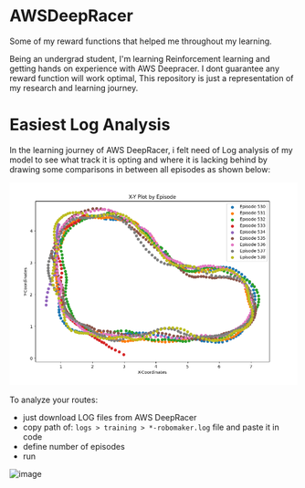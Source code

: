 # AWSDeepRacer
Some of my reward functions that helped me throughout my learning.

Being an undergrad student, I'm learning Reinforcement learning and getting hands on experience with AWS Deepracer.
I dont guarantee any reward function will work optimal, This repository is just a representation of my research and learning journey.

# Easiest Log Analysis
In the learning journey of AWS DeepRacer, i felt need of Log analysis of my model to see what track it is opting and where it is lacking behind by drawing some comparisons in between all episodes as shown below:

![route taken by DeepRacer](https://github.com/GoSleepBelall/AWSDeepRacer/blob/ae29f404bcd2e24880254cb5089091a9c082b015/Log%20Analysis/track_followed.png)

To analyze your routes:
- just download LOG files from AWS DeepRacer
- copy path of: ```logs > training > *-robomaker.log``` file and paste it in code
- define number of episodes
- run

![image](https://user-images.githubusercontent.com/86932331/221383826-4f93eaba-c7b5-435a-9b7d-3a67a6155e29.png)





